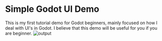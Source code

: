 # Simple Godot UI Demo

This is my first tutorial demo for Godot beginners, mainly focused on how I deal with UI's in Godot.
I believe that this demo will be useful for you if you are beginner.
![output](https://github.com/user-attachments/assets/aa8728f3-fbbb-4119-91de-978130ea8b6e)

